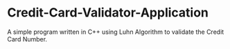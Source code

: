 # Credit-Card-Validator-Application
A simple program written in C++ using Luhn Algorithm to validate the Credit Card Number.
